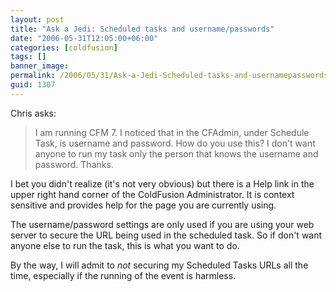 ```yaml
---
layout: post
title: "Ask a Jedi: Scheduled tasks and username/passwords"
date: "2006-05-31T12:05:00+06:00"
categories: [coldfusion]
tags: []
banner_image: 
permalink: /2006/05/31/Ask-a-Jedi-Scheduled-tasks-and-usernamepasswords
guid: 1307
---
```


Chris asks:

<blockquote>
I am running CFM 7.  I noticed that in the CFAdmin, under Schedule Task, is username and password.  How do you use this?  I don't want anyone to run my task only the person that knows the username and password.  Thanks.
</blockquote>

I bet you didn't realize (it's not very obvious) but there is a Help link in the upper right hand corner of the ColdFusion Administrator. It is context sensitive and provides help for the page you are currently using. 

The username/password settings are only used if you are using your web server to secure the URL being used in the scheduled task. So if don't want anyone else to run the task, this is what you want to do.

By the way, I will admit to <i>not</i> securing my Scheduled Tasks URLs all the time, especially if the running of the event is harmless.